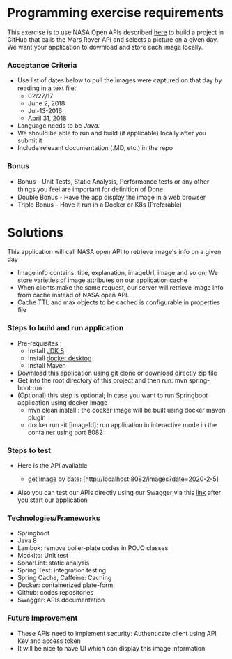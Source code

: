 
# Programming exercise requirements
This exercise is to use NASA Open APIs described [here](https://api.nasa.gov) to build a project in GitHub that calls the Mars Rover API and selects a picture on a given day. We want your application to download and store each image locally.

### Acceptance Criteria

* Use list of dates below to pull the images were captured on that day by reading in a text ﬁle:
    * 02/27/17
    * June 2, 2018
    * Jul-13-2016
    * April 31, 2018
* Language needs to be *Java*.
* We should be able to run and build (if applicable) locally after you submit it
* Include relevant documentation (.MD, etc.) in the repo

### Bonus 

* Bonus - Unit Tests, Static Analysis, Performance tests or any other things you feel are important for deﬁnition of Done
* Double Bonus - Have the app display the image in a web browser
* Triple Bonus – Have it run in a Docker or K8s (Preferable)


# Solutions

This application will call NASA open API to retrieve image's info on a given day

* Image info contains: title, explanation, imageUrl, image and so on; 
  We store varieties of image attributes on our application cache
* When clients make the same request, our server will retrieve image info from cache instead of NASA open API.
* Cache TTL and max objects to be cached is configurable in properties file

### Steps to build and run application 
* Pre-requisites: 
    * Install [JDK 8](https://www.oracle.com/technetwork/java/javase/downloads/jdk8-downloads-2133151.html)
    * Install [docker desktop](https://www.docker.com/products/docker-desktop)
    * Install Maven
* Download this application using git clone or download directly zip file
* Get into the root directory of this project and then run: mvn spring-boot:run
* (Optional) this step is optional; In case you want to run Springboot application using docker image
    * mvn clean install : the docker image will be built using docker maven plugin
    * docker run -it [imageId]: run application in interactive mode in the container using port 8082

### Steps to test 

* Here is the API available 
    * get image by date: [http://localhost:8082/images?date=2020-2-5]


* Also you can test our APIs directly using our Swagger via this [link](http://localhost:8082/api/v1/swagger-ui.html) after you start our application
 
### Technologies/Frameworks

* Springboot
* Java 8
* Lambok: remove boiler-plate codes in POJO classes
* Mockito: Unit test
* SonarLint: static analysis
* Spring Test: integration testing
* Spring Cache, Caffeine: Caching
* Docker: containerized plate-form
* Github: codes repositories
* Swagger: APIs documentation
 
### Future Improvement

* These APIs need to implement security: Authenticate client using API Key and access token
* It will be nice to have UI which can display this image information
